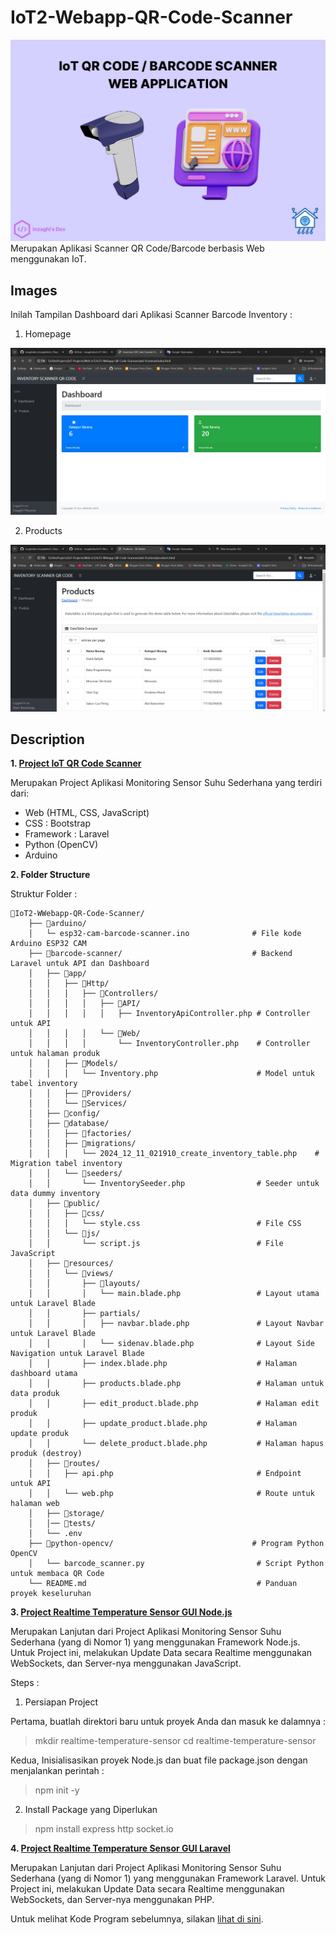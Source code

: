 # IoT2-Webapp-QR-Code-Scanner

![IoT QR Code Scanner Web App](/images/iot-qr-code-barcode-scanner-web-application.png)
Merupakan Aplikasi Scanner QR Code/Barcode berbasis Web menggunakan IoT.

## Images

Inilah Tampilan Dashboard dari Aplikasi Scanner Barcode Inventory :

1. Homepage

![IoT QR Code Scanner Web App (Homepage Dashboard)](./images/main-dashboard-barcode-inventory-scanner.jpg)

2. Products

![IoT QR Code Scanner Web App (Products Dashboard)](./images/products-dashboard-barcode-inventory-scanner.jpg)

## Description

**1. [Project IoT QR Code Scanner](./realtime-temperature-sensor-gui)**

Merupakan Project Aplikasi Monitoring Sensor Suhu Sederhana yang terdiri dari:

- Web (HTML, CSS, JavaScript)
- CSS : Bootstrap
- Framework : Laravel
- Python (OpenCV)
- Arduino

**2. Folder Structure**

Struktur Folder :

```
📁IoT2-WWebapp-QR-Code-Scanner/
    ├── 📁arduino/
    │   └─ esp32-cam-barcode-scanner.ino              # File kode Arduino ESP32 CAM
    ├── 📁barcode-scanner/                             # Backend Laravel untuk API dan Dashboard
    │   ├── 📁app/
    │   │   ├── 📁Http/
    │   │   │   ├── 📁Controllers/
    │   │   │   │   ├── 📁API/
    │   │   │   │   │   ├── InventoryApiController.php # Controller untuk API
    │   │   │   │   └── 📁Web/
    │   │   │   │       └── InventoryController.php    # Controller untuk halaman produk
    │   │   ├── 📁Models/
    │   │   │   └── Inventory.php                      # Model untuk tabel inventory
    │   │   ├── 📁Providers/
    │   │   └── 📁Services/
    │   ├── 📁config/
    │   ├── 📁database/
    │   │   ├── 📁factories/
    │   │   ├── 📁migrations/
    │   │   │   └── 2024_12_11_021910_create_inventory_table.php    # Migration tabel inventory
    │   │   └── 📁seeders/
    │   │       └── InventorySeeder.php                # Seeder untuk data dummy inventory
    │   ├── 📁public/
    │   │   ├── 📁css/
    │   │   │   └── style.css                          # File CSS
    │   │   └── 📁js/
    │   │       └── script.js                          # File JavaScript
    │   ├── 📁resources/
    │   │   └── 📁views/
    │   │       ├── 📁layouts/
    │   │       │   └── main.blade.php                 # Layout utama untuk Laravel Blade
    │   │       ├── partials/
    │   │       │   ├── navbar.blade.php               # Layout Navbar untuk Laravel Blade
    │   │       │   └── sidenav.blade.php              # Layout Side Navigation untuk Laravel Blade
    │   │       ├── index.blade.php                    # Halaman dashboard utama
    │   │       ├── products.blade.php                 # Halaman untuk data produk
    │   │       ├── edit_product.blade.php             # Halaman edit produk
    │   │       ├── update_product.blade.php           # Halaman update produk
    │   │       └── delete_product.blade.php           # Halaman hapus produk (destroy)
    │   ├── 📁routes/
    │   │   ├── api.php                                # Endpoint untuk API
    │   │   └── web.php                                # Route untuk halaman web
    │   ├── 📁storage/
    │   │── 📁tests/
    │   └── .env
    ├── 📁python-opencv/                               # Program Python OpenCV
    │   └── barcode_scanner.py                         # Script Python untuk membaca QR Code
    └── README.md                                      # Panduan proyek keseluruhan
```

**3. [Project Realtime Temperature Sensor GUI Node.js](./realtime-temperature-sensor-gui-node)**

Merupakan Lanjutan dari Project Aplikasi Monitoring Sensor Suhu Sederhana (yang di Nomor 1) yang menggunakan Framework Node.js. Untuk Project ini, melakukan Update Data secara Realtime menggunakan WebSockets, dan Server-nya menggunakan JavaScript.

Steps :

1. Persiapan Project

Pertama, buatlah direktori baru untuk proyek Anda dan masuk ke dalamnya :

> mkdir realtime-temperature-sensor
> cd realtime-temperature-sensor

Kedua, Inisialisasikan proyek Node.js dan buat file package.json dengan menjalankan perintah :

> npm init -y

2. Install Package yang Diperlukan

> npm install express http socket.io

**4. [Project Realtime Temperature Sensor GUI Laravel](./realtime-temperature-sensor-gui-laravel)**

Merupakan Lanjutan dari Project Aplikasi Monitoring Sensor Suhu Sederhana (yang di Nomor 1) yang menggunakan Framework Laravel. Untuk Project ini, melakukan Update Data secara Realtime menggunakan WebSockets, dan Server-nya menggunakan PHP.

Untuk melihat Kode Program sebelumnya, silakan [lihat di sini](https://github.com/inzaghipa1709/UTS-Webdev).
